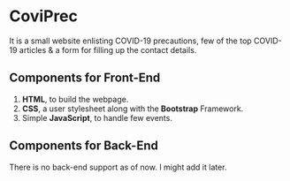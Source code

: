 # CoviPrec

It is a small website enlisting COVID-19 precautions, few of the top COVID-19 articles & a form for filling up the contact details.

## Components for Front-End

1)  **HTML**, to build the webpage.
2)  **CSS**, a user stylesheet along with the **Bootstrap** Framework.
3)  Simple **JavaScript**, to handle few events.

## Components for Back-End

There is no back-end support as of now. I might add it later.